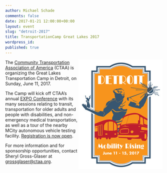```yaml
---
author: Michael Schade
comments: false
date: 2017-01-21 12:00:00+00:00
layout: event
slug: "detroit-2017"
title: TransportationCamp Great Lakes 2017
wordpress_id:
published: true
---
```


<img src="detroit.jpg" style="float:right;width:270px;height:350px;">The [Community Transportation Association of America](http://ctaa.org) (CTAA) is organizing the Great Lakes Transportation Camp
in Detroit, on Sunday, June 11, 2017.

The Camp will kick off CTAA’s annual [EXPO Conference](http://ctaa.org/expo) with its many sessions
relating to transit, transportation for older adults and people with disabilities,
and non-emergency medical transportation, as well as a tour of the nearby MCity autonomous vehicle
testing facility.
[Registration is now open](https://www.cvent.com/c/express/c231a9bb-2c99-4323-81ac-b0138d3efc6d).

For more information and for sponsorship opportunities,
contact Sheryl Gross-Glaser at [grossglaser@ctaa.org](mailto:grossglaser@ctaa.org).
